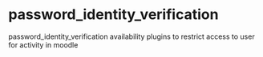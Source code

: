 # password_identity_verification
password_identity_verification availability plugins to restrict access to user for activity in moodle 
